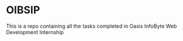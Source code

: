 # OIBSIP
This is a repo containing all the tasks completed in Oasis InfoByte Web Development Internship
